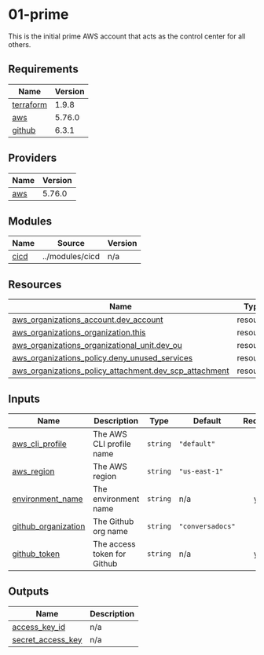 # 01-prime

This is the initial prime AWS account that acts as the control center for all others.

<!-- BEGIN_TF_DOCS -->
## Requirements

| Name | Version |
|------|---------|
| <a name="requirement_terraform"></a> [terraform](#requirement\_terraform) | 1.9.8 |
| <a name="requirement_aws"></a> [aws](#requirement\_aws) | 5.76.0 |
| <a name="requirement_github"></a> [github](#requirement\_github) | 6.3.1 |

## Providers

| Name | Version |
|------|---------|
| <a name="provider_aws"></a> [aws](#provider\_aws) | 5.76.0 |

## Modules

| Name | Source | Version |
|------|--------|---------|
| <a name="module_cicd"></a> [cicd](#module\_cicd) | ../modules/cicd | n/a |

## Resources

| Name | Type |
|------|------|
| [aws_organizations_account.dev_account](https://registry.terraform.io/providers/hashicorp/aws/5.76.0/docs/resources/organizations_account) | resource |
| [aws_organizations_organization.this](https://registry.terraform.io/providers/hashicorp/aws/5.76.0/docs/resources/organizations_organization) | resource |
| [aws_organizations_organizational_unit.dev_ou](https://registry.terraform.io/providers/hashicorp/aws/5.76.0/docs/resources/organizations_organizational_unit) | resource |
| [aws_organizations_policy.deny_unused_services](https://registry.terraform.io/providers/hashicorp/aws/5.76.0/docs/resources/organizations_policy) | resource |
| [aws_organizations_policy_attachment.dev_scp_attachment](https://registry.terraform.io/providers/hashicorp/aws/5.76.0/docs/resources/organizations_policy_attachment) | resource |

## Inputs

| Name | Description | Type | Default | Required |
|------|-------------|------|---------|:--------:|
| <a name="input_aws_cli_profile"></a> [aws\_cli\_profile](#input\_aws\_cli\_profile) | The AWS CLI profile name | `string` | `"default"` | no |
| <a name="input_aws_region"></a> [aws\_region](#input\_aws\_region) | The AWS region | `string` | `"us-east-1"` | no |
| <a name="input_environment_name"></a> [environment\_name](#input\_environment\_name) | The environment name | `string` | n/a | yes |
| <a name="input_github_organization"></a> [github\_organization](#input\_github\_organization) | The Github org name | `string` | `"conversadocs"` | no |
| <a name="input_github_token"></a> [github\_token](#input\_github\_token) | The access token for Github | `string` | n/a | yes |

## Outputs

| Name | Description |
|------|-------------|
| <a name="output_access_key_id"></a> [access\_key\_id](#output\_access\_key\_id) | n/a |
| <a name="output_secret_access_key"></a> [secret\_access\_key](#output\_secret\_access\_key) | n/a |
<!-- END_TF_DOCS -->
